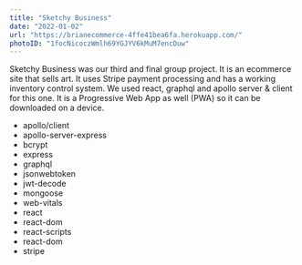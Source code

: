 ```yaml
---
title: "Sketchy Business"
date: "2022-01-02"
url: "https://brianecommerce-4ffe41bea6fa.herokuapp.com/"
photoID: "1focNicoczWmlh69YGJYV6kMuM7encDuw"
---
```


Sketchy Business was our third and final group project. It is an ecommerce site that sells art. It uses Stripe payment processing and has a working inventory control system. We used react, graphql and apollo server & client for this one. It is a Progressive Web App as well (PWA) so it can be downloaded on a device.

- apollo/client
- apollo-server-express
- bcrypt
- express
- graphql
- jsonwebtoken
- jwt-decode
- mongoose
- web-vitals
- react
- react-dom
- react-scripts
- react-dom
- stripe
